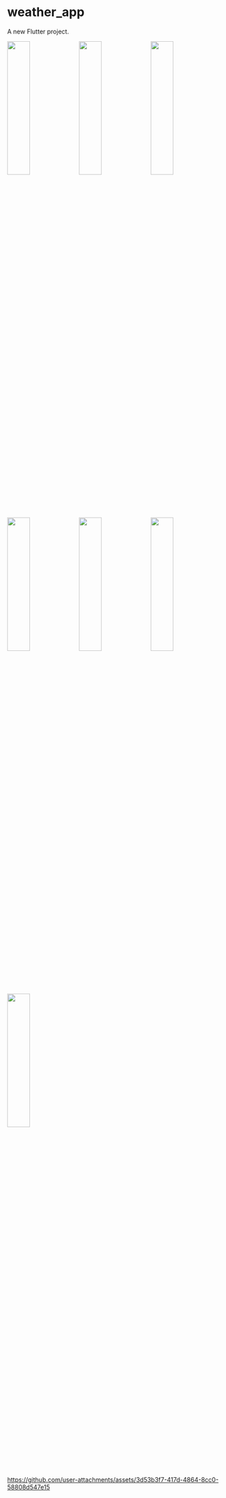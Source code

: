 # weather_app

A new Flutter project.


<p>
  <img src="https://github.com/user-attachments/assets/0f1e4420-2892-4057-9fa2-df289916be6f" height=28% width=32%>
    <img src="https://github.com/user-attachments/assets/337dd9b9-1996-4688-afde-d065d951f659" height=28% width=32%>
    <img src="https://github.com/user-attachments/assets/b2fa6857-a3c8-4b05-8ed9-0e9393ea3cad" height=28% width=32%>
     <img src="https://github.com/user-attachments/assets/a670f813-26df-4272-a987-eda623906dc6" height=28% width=32%>
    <img src="https://github.com/user-attachments/assets/e7a7080c-c82b-4088-bc1d-fea291ef2765" height=28% width=32%>
       <img src="https://github.com/user-attachments/assets/497ad013-7dd1-4be1-9eaa-b31a04127009" height=28% width=32%>
    <img src="https://github.com/user-attachments/assets/63a7dd24-fb53-45c8-9379-1e8f79559691" height=28% width=32%>
</p>


https://github.com/user-attachments/assets/3d53b3f7-417d-4864-8cc0-58808d547e15

